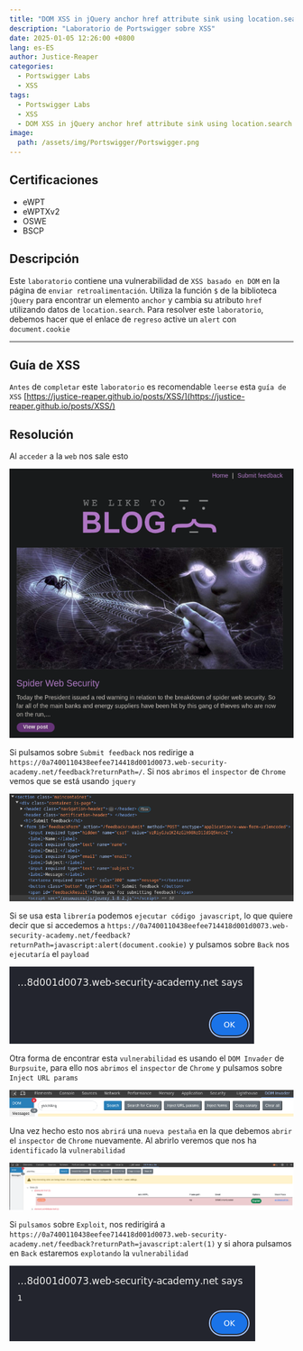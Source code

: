 ```yaml
---
title: "DOM XSS in jQuery anchor href attribute sink using location.search source"
description: "Laboratorio de Portswigger sobre XSS"
date: 2025-01-05 12:26:00 +0800
lang: es-ES
author: Justice-Reaper
categories:
  - Portswigger Labs
  - XSS
tags:
  - Portswigger Labs
  - XSS
  - DOM XSS in jQuery anchor href attribute sink using location.search source
image:
  path: /assets/img/Portswigger/Portswigger.png
---
```


## Certificaciones

- eWPT
- eWPTXv2
- OSWE
- BSCP
  
## Descripción

Este `laboratorio` contiene una vulnerabilidad de `XSS basado en DOM` en la página de `enviar retroalimentación`. Utiliza la función `$` de la biblioteca `jQuery` para encontrar un elemento `anchor` y cambia su atributo `href` utilizando datos de `location.search`. Para resolver este `laboratorio`, debemos hacer que el enlace de `regreso` active un `alert` con `document.cookie`

---

## Guía de XSS

`Antes` de `completar` este `laboratorio` es recomendable `leerse` esta `guía de XSS` [https://justice-reaper.github.io/posts/XSS/](https://justice-reaper.github.io/posts/XSS/)

## Resolución

Al `acceder` a la `web` nos sale esto

![](/assets/img/XSS-Lab-5/image_1.png)

Si pulsamos sobre `Submit feedback` nos redirige a `https://0a7400110438eefee714418d001d0073.web-security-academy.net/feedback?returnPath=/`. Si nos `abrimos` el `inspector` de `Chrome` vemos que se está usando `jquery`

![](/assets/img/XSS-Lab-5/image_2.png)

Si se usa esta `librería` podemos `ejecutar código javascript`, lo que quiere decir que si accedemos a `https://0a7400110438eefee714418d001d0073.web-security-academy.net/feedback?returnPath=javascript:alert(document.cookie)` y pulsamos sobre `Back` nos `ejecutaría` el `payload`

![](/assets/img/XSS-Lab-5/image_3.png)

Otra forma de encontrar esta `vulnerabilidad` es usando el `DOM Invader` de `Burpsuite`, para ello nos `abrimos` el `inspector` de `Chrome` y pulsamos sobre `Inject URL params`

![](/assets/img/XSS-Lab-5/image_4.png)

Una vez hecho esto nos `abrirá` una `nueva pestaña` en la que debemos `abrir` el `inspector` de `Chrome` nuevamente. Al abrirlo veremos que nos ha `identificado` la `vulnerabilidad`

![](/assets/img/XSS-Lab-5/image_5.png)

Si `pulsamos` sobre `Exploit`, nos redirigirá a `https://0a7400110438eefee714418d001d0073.web-security-academy.net/feedback?returnPath=javascript:alert(1)` y si ahora pulsamos en `Back` estaremos `explotando` la `vulnerabilidad`

![](/assets/img/XSS-Lab-5/image_6.png)
